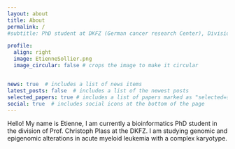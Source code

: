 ```yaml
---
layout: about
title: About
permalink: /
#subtitle: PhD student at DKFZ (German cancer research Center), Division of Cancer Epigenomics, Heidelberg, Germany

profile:
  align: right
  image: EtienneSollier.png
  image_circular: false # crops the image to make it circular


news: true  # includes a list of news items
latest_posts: false  # includes a list of the newest posts
selected_papers: true # includes a list of papers marked as "selected={true}"
social: true  # includes social icons at the bottom of the page
---
```


Hello! My name is Etienne, I am currently a bioinformatics PhD student in the division of Prof. Christoph Plass at the DKFZ. I am studying genomic and epigenomic alterations in acute myeloid leukemia with a complex karyotype. 
